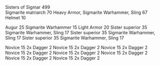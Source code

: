 Sisters of Sigmar 499	
Sigmarite matriarch	70
Heavy Armor, Sigmarite Warhammer, Sling	67
Helmet	10
	
Augur	25
Sigmarite Warhammer	15
Light Armor	20
Sister superior	35
Sigmarite Warhammer, Sling	17
Sister superior	35
Sigmarite Warhammer, Sling	17
Sister superior	35
Sigmarite Warhammer, Sling	17
	
Novice	15
2x Dagger 2
Novice	15
2x Dagger 2
Novice	15
2x Dagger 2
Novice	15
2x Dagger 2
Novice	15
2x Dagger 2
Novice	15
2x Dagger 2
Novice	15
2x Dagger 2
Novice	15
2x Dagger 2
